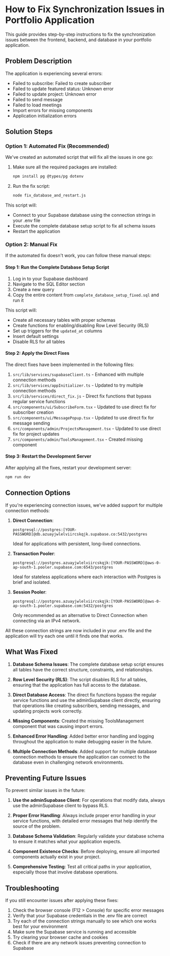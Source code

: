 # How to Fix Synchronization Issues in Portfolio Application

This guide provides step-by-step instructions to fix the synchronization issues between the frontend, backend, and database in your portfolio application.

## Problem Description

The application is experiencing several errors:
- Failed to subscribe: Failed to create subscriber
- Failed to update featured status: Unknown error
- Failed to update project: Unknown error
- Failed to send message
- Failed to load meetings
- Import errors for missing components
- Application initialization errors

## Solution Steps

### Option 1: Automated Fix (Recommended)

We've created an automated script that will fix all the issues in one go:

1. Make sure all the required packages are installed:
   ```bash
   npm install pg @types/pg dotenv
   ```

2. Run the fix script:
   ```bash
   node fix_database_and_restart.js
   ```

This script will:
- Connect to your Supabase database using the connection strings in your .env file
- Execute the complete database setup script to fix all schema issues
- Restart the application

### Option 2: Manual Fix

If the automated fix doesn't work, you can follow these manual steps:

#### Step 1: Run the Complete Database Setup Script

1. Log in to your Supabase dashboard
2. Navigate to the SQL Editor section
3. Create a new query
4. Copy the entire content from `complete_database_setup_fixed.sql` and run it

This script will:
- Create all necessary tables with proper schemas
- Create functions for enabling/disabling Row Level Security (RLS)
- Set up triggers for the `updated_at` columns
- Insert default settings
- Disable RLS for all tables

#### Step 2: Apply the Direct Fixes

The direct fixes have been implemented in the following files:

1. `src/lib/services/supabaseClient.ts` - Enhanced with multiple connection methods
2. `src/lib/services/appInitializer.ts` - Updated to try multiple connection methods
3. `src/lib/services/direct_fix.js` - Direct fix functions that bypass regular service functions
4. `src/components/ui/SubscribeForm.tsx` - Updated to use direct fix for subscriber creation
5. `src/components/ui/MessagePopup.tsx` - Updated to use direct fix for message sending
6. `src/components/admin/ProjectsManagement.tsx` - Updated to use direct fix for project updates
7. `src/components/admin/ToolsManagement.tsx` - Created missing component

#### Step 3: Restart the Development Server

After applying all the fixes, restart your development server:

```bash
npm run dev
```

## Connection Options

If you're experiencing connection issues, we've added support for multiple connection methods:

1. **Direct Connection**: 
   ```
   postgresql://postgres:[YOUR-PASSWORD]@db.azuayjwlelviircskqjk.supabase.co:5432/postgres
   ```
   Ideal for applications with persistent, long-lived connections.

2. **Transaction Pooler**:
   ```
   postgresql://postgres.azuayjwlelviircskqjk:[YOUR-PASSWORD]@aws-0-ap-south-1.pooler.supabase.com:6543/postgres
   ```
   Ideal for stateless applications where each interaction with Postgres is brief and isolated.

3. **Session Pooler**:
   ```
   postgresql://postgres.azuayjwlelviircskqjk:[YOUR-PASSWORD]@aws-0-ap-south-1.pooler.supabase.com:5432/postgres
   ```
   Only recommended as an alternative to Direct Connection when connecting via an IPv4 network.

All these connection strings are now included in your .env file and the application will try each one until it finds one that works.

## What Was Fixed

1. **Database Schema Issues**: The complete database setup script ensures all tables have the correct structure, constraints, and relationships.

2. **Row Level Security (RLS)**: The script disables RLS for all tables, ensuring that the application has full access to the database.

3. **Direct Database Access**: The direct fix functions bypass the regular service functions and use the adminSupabase client directly, ensuring that operations like creating subscribers, sending messages, and updating projects work correctly.

4. **Missing Components**: Created the missing ToolsManagement component that was causing import errors.

5. **Enhanced Error Handling**: Added better error handling and logging throughout the application to make debugging easier in the future.

6. **Multiple Connection Methods**: Added support for multiple database connection methods to ensure the application can connect to the database even in challenging network environments.

## Preventing Future Issues

To prevent similar issues in the future:

1. **Use the adminSupabase Client**: For operations that modify data, always use the adminSupabase client to bypass RLS.

2. **Proper Error Handling**: Always include proper error handling in your service functions, with detailed error messages that help identify the source of the problem.

3. **Database Schema Validation**: Regularly validate your database schema to ensure it matches what your application expects.

4. **Component Existence Checks**: Before deploying, ensure all imported components actually exist in your project.

5. **Comprehensive Testing**: Test all critical paths in your application, especially those that involve database operations.

## Troubleshooting

If you still encounter issues after applying these fixes:

1. Check the browser console (F12 > Console) for specific error messages
2. Verify that your Supabase credentials in the .env file are correct
3. Try each of the connection strings manually to see which one works best for your environment
4. Make sure the Supabase service is running and accessible
5. Try clearing your browser cache and cookies
6. Check if there are any network issues preventing connection to Supabase